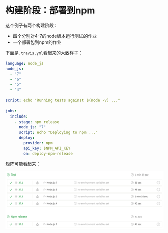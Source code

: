 #	构建阶段：部署到npm

这个例子有两个构建阶段：

- 四个分别对4-7的node版本运行测试的作业
- 一个部署包到npm的作业

下面是`.travis.yml`看起来的大致样子：

```yaml
language: node_js
node_js:
  - "7"
  - "6"
  - "5"
  - "4"

script: echo "Running tests against $(node -v) ..."

jobs:
  include:
    - stage: npm release
      node_js: "7"
      script: echo "Deploying to npm ..."
      deploy:
        provider: npm
        api_key: $NPM_API_KEY
        on: deploy-npm-release
```

矩阵可能看起来：

![](..\img\buildStage\npmDeploy.png)